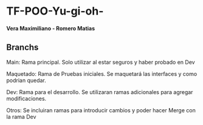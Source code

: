 # TF-POO-Yu-gi-oh-

#### Vera Maximiliano - Romero Matias 

## Branchs 
Main: Rama principal. Solo utilizar al estar seguros y haber probado en Dev

Maquetado: Rama de Pruebas iniciales. Se maquetará las interfaces y como podrian quedar. 

Dev: Rama para el desarrollo. Se utilizaran ramas adicionales para agregar modificaciones.  

Otros: Se incluiran ramas para introducir cambios y poder hacer Merge con la rama Dev 



